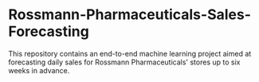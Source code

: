 # Rossmann-Pharmaceuticals-Sales-Forecasting
This repository contains an end-to-end machine learning project aimed at forecasting daily sales for Rossmann Pharmaceuticals' stores up to six weeks in advance.
